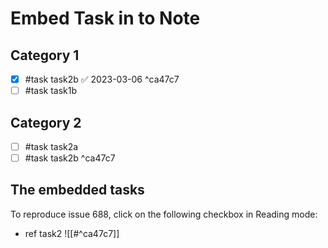 # Embed Task in to Note

## Category 1

- [x] #task task2b ✅ 2023-03-06 ^ca47c7
- [ ] #task task1b

## Category 2

- [ ] #task task2a
- [ ] #task task2b ^ca47c7

## The embedded tasks

To reproduce issue 688, click on the following checkbox in Reading mode:

- ref task2 ![[#^ca47c7]]
